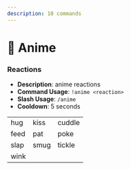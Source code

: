 ```yaml
---
description: 10 commands
---
```


# 🔞 Anime

### Reactions

-   **Description**: anime reactions
-   **Command Usage**: `!anime <reaction>`
-   **Slash Usage**: `/anime`
-   **Cooldown**: 5 seconds

|      |      |        |
| ---- | ---- | ------ |
| hug  | kiss | cuddle |
| feed | pat  | poke   |
| slap | smug | tickle |
| wink |      |        |
